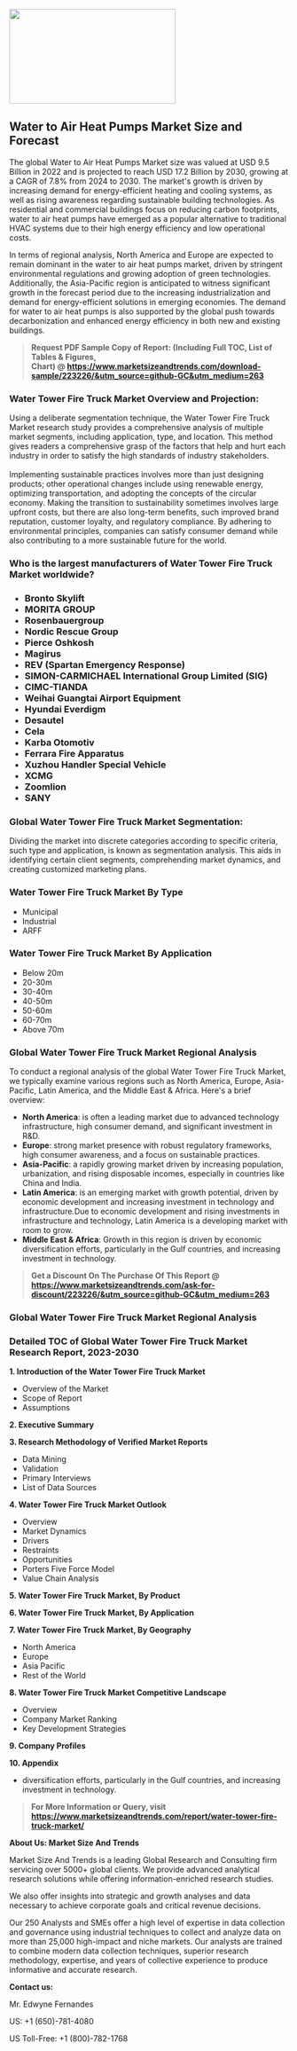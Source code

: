 <p><img class="alignnone size-medium wp-image-20088" src="https://ffe5etoiles.com/wp-content/uploads/2024/12/MST1-300x171.png" alt="" width="300" height="171" /></p><h2>Water to Air Heat Pumps Market Size and Forecast</h2><p>The global Water to Air Heat Pumps Market size was valued at USD 9.5 Billion in 2022 and is projected to reach USD 17.2 Billion by 2030, growing at a CAGR of 7.8% from 2024 to 2030. The market's growth is driven by increasing demand for energy-efficient heating and cooling systems, as well as rising awareness regarding sustainable building technologies. As residential and commercial buildings focus on reducing carbon footprints, water to air heat pumps have emerged as a popular alternative to traditional HVAC systems due to their high energy efficiency and low operational costs.</p><p>In terms of regional analysis, North America and Europe are expected to remain dominant in the water to air heat pumps market, driven by stringent environmental regulations and growing adoption of green technologies. Additionally, the Asia-Pacific region is anticipated to witness significant growth in the forecast period due to the increasing industrialization and demand for energy-efficient solutions in emerging economies. The demand for water to air heat pumps is also supported by the global push towards decarbonization and enhanced energy efficiency in both new and existing buildings.</p></p><blockquote id="" class=""><strong>Request PDF Sample Copy of Report: (Including Full TOC, List of Tables &amp; Figures, Chart)&nbsp;@&nbsp;<strong><a href="https://www.marketsizeandtrends.com/download-sample/223226/&utm_source=github-GC&utm_medium=263" target="_blank">https://www.marketsizeandtrends.com/download-sample/223226/&utm_source=github-GC&utm_medium=263</a></strong></strong></blockquote><h3 id="" class="">Water Tower Fire Truck Market&nbsp;Overview and Projection:</h3><p id="" class="">Using a deliberate segmentation technique, the Water Tower Fire Truck Market research study provides a comprehensive analysis of multiple market segments, including application, type, and location. This method gives readers a comprehensive grasp of the factors that help and hurt each industry in order to satisfy the high standards of industry stakeholders. <br /> <br />Implementing sustainable practices involves more than just designing products; other operational changes include using renewable energy, optimizing transportation, and adopting the concepts of the circular economy. Making the transition to sustainability sometimes involves large upfront costs, but there are also long-term benefits, such improved brand reputation, customer loyalty, and regulatory compliance. By adhering to environmental principles, companies can satisfy consumer demand while also contributing to a more sustainable future for the world.</p><h3 id="" class="">Who is the largest manufacturers of&nbsp;Water Tower Fire Truck Market worldwide?</h3><h3 class=""><p><ul><li>Bronto Skylift </li><li> MORITA GROUP </li><li> Rosenbauergroup </li><li> Nordic Rescue Group </li><li> Pierce Oshkosh </li><li> Magirus </li><li> REV (Spartan Emergency Response) </li><li> SIMON-CARMICHAEL International Group Limited (SIG) </li><li> CIMC-TIANDA </li><li> Weihai Guangtai Airport Equipment </li><li> Hyundai Everdigm </li><li> Desautel </li><li> Cela </li><li> Karba Otomotiv </li><li> Ferrara Fire Apparatus </li><li> Xuzhou Handler Special Vehicle </li><li> XCMG </li><li> Zoomlion </li><li> SANY</li></ul></p></h3><h3 id="" class="">Global&nbsp;Water Tower Fire Truck Market Segmentation:</h3><p id="" class="">Dividing the market into discrete categories according to specific criteria, such type and application, is known as segmentation analysis. This aids in identifying certain client segments, comprehending market dynamics, and creating customized marketing plans.</p><h3 id="" class="">Water Tower Fire Truck Market&nbsp;By Type</h3><p><p><ul><li>Municipal</li><li> Industrial</li><li> ARFF</p></li></ul></p></p><h3 id="" class="">Water Tower Fire Truck Market&nbsp;By Application</h3><p class=""><p><ul><li>Below 20m</li><li> 20-30m</li><li> 30-40m</li><li> 40-50m</li><li> 50-60m</li><li> 60-70m</li><li> Above 70m</li></ul></p></p><h3 id="" class="">Global Water Tower Fire Truck Market Regional Analysis</h3><p id="" class="">To conduct a regional analysis of the global Water Tower Fire Truck Market, we typically examine various regions such as North America, Europe, Asia-Pacific, Latin America, and the Middle East &amp; Africa. Here's a brief overview:</p><ul><li><strong>North America</strong>: is often a leading market due to advanced technology infrastructure, high consumer demand, and significant investment in R&amp;D.</li><li><strong>Europe</strong>: strong market presence with robust regulatory frameworks, high consumer awareness, and a focus on sustainable practices.</li><li><strong>Asia-Pacific</strong>: a rapidly growing market driven by increasing population, urbanization, and rising disposable incomes, especially in countries like China and India.</li><li><strong>Latin America</strong>: is an emerging market with growth potential, driven by economic development and increasing investment in technology and infrastructure.Due to economic development and rising investments in infrastructure and technology, Latin America is a developing market with room to grow.</li><li><strong>Middle East &amp; Africa</strong>: Growth in this region is driven by economic diversification efforts, particularly in the Gulf countries, and increasing investment in technology.</li></ul><blockquote id="" class=""><strong>Get a Discount On The Purchase Of This Report @ <strong><a href="https://www.marketsizeandtrends.com/ask-for-discount/223226/&utm_source=github-GC&utm_medium=263" target="_blank">https://www.marketsizeandtrends.com/ask-for-discount/223226/&utm_source=github-GC&utm_medium=263</a></strong></strong></blockquote><h3 id="" class="">Global Water Tower Fire Truck Market Regional Analysis</h3><h3 id="" class="">Detailed TOC of Global Water Tower Fire Truck Market Research Report, 2023-2030</h3><p id="" class=""><strong>1. Introduction of the Water Tower Fire Truck Market</strong></p><ul><li>Overview of the Market</li><li>Scope of Report</li><li>Assumptions</li></ul><p id="" class=""><strong>2. Executive Summary</strong></p><p id="" class=""><strong>3. Research Methodology of Verified Market Reports</strong></p><ul><li>Data Mining</li><li>Validation</li><li>Primary Interviews</li><li>List of Data Sources</li></ul><p id="" class=""><strong>4. Water Tower Fire Truck Market Outlook</strong></p><ul><li>Overview</li><li>Market Dynamics</li><li>Drivers</li><li>Restraints</li><li>Opportunities</li><li>Porters Five Force Model</li><li>Value Chain Analysis</li></ul><p id="" class=""><strong>5. Water Tower Fire Truck Market, By Product</strong></p><p id="" class=""><strong>6. Water Tower Fire Truck Market, By Application</strong></p><p id="" class=""><strong>7. Water Tower Fire Truck Market, By Geography</strong></p><ul><li>North America</li><li>Europe</li><li>Asia Pacific</li><li>Rest of the World</li></ul><p id="" class=""><strong>8. Water Tower Fire Truck Market Competitive Landscape</strong></p><ul><li>Overview</li><li>Company Market Ranking</li><li>Key Development Strategies</li></ul><p id="" class=""><strong>9. Company Profiles</strong></p><p id="" class=""><strong>10. Appendix</strong></p><ul><li>diversification efforts, particularly in the Gulf countries, and increasing investment in technology.</li></ul><blockquote id="" class=""><strong>For More Information or Query, visit <strong><strong><a href="https://www.marketsizeandtrends.com/report/water-tower-fire-truck-market/" target="_blank">https://www.marketsizeandtrends.com/report/water-tower-fire-truck-market/</a></strong></strong></strong></blockquote><p id="" class=""><strong>About Us: Market Size And Trends</strong></p><p id="" class="">Market Size And Trends is a leading Global Research and Consulting firm servicing over 5000+ global clients. We provide advanced analytical research solutions while offering information-enriched research studies.</p><p id="" class="">We also offer insights into strategic and growth analyses and data necessary to achieve corporate goals and critical revenue decisions.</p><p id="" class="">Our 250 Analysts and SMEs offer a high level of expertise in data collection and governance using industrial techniques to collect and analyze data on more than 25,000 high-impact and niche markets. Our analysts are trained to combine modern data collection techniques, superior research methodology, expertise, and years of collective experience to produce informative and accurate research.</p><p id="" class=""><strong>Contact us:</strong></p><p id="" class="">Mr. Edwyne Fernandes</p><p id="" class="">US: +1 (650)-781-4080</p><p id="" class="">US Toll-Free: +1 (800)-782-1768</p>
